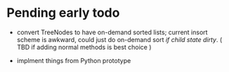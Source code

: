 # Pending early todo #

* convert TreeNodes to have on-demand sorted lists; current insort scheme
is awkward, could just do on-demand sort _if child state dirty_.
( TBD if adding normal methods is best choice )

* implment things from Python prototype
